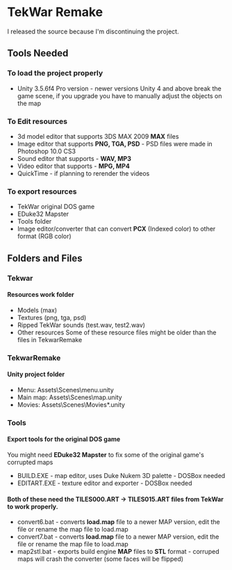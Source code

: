 # TekWar Remake
I released the source because I'm discontinuing the project.

## Tools Needed
### To load the project properly
- Unity 3.5.6f4 Pro version - newer versions Unity 4 and above break the game scene, if you upgrade you have to manually adjust the objects on the map
### To Edit resources
- 3d model editor that supports 3DS MAX 2009 **MAX** files
- Image editor that supports **PNG, TGA, PSD** - PSD files were made in Photoshop 10.0 CS3
- Sound editor that supports - **WAV, MP3**
- Video editor that supports - **MPG, MP4**
- QuickTime - if planning to rerender the videos
### To export resources
- TekWar original DOS game
- EDuke32 Mapster
- Tools folder
- Image editor/converter that can convert **PCX** (Indexed color) to other format (RGB color)

## Folders and Files
### Tekwar
#### Resources work folder
- Models (max)
- Textures (png, tga, psd)
- Ripped TekWar sounds (test.wav, test2.wav)
- Other resources
Some of these resource files might be older than the files in TekwarRemake
### TekwarRemake
#### Unity project folder
- Menu: Assets\Scenes\menu.unity
- Main map: Assets\Scenes\map.unity
- Movies: Assets\Scenes\Movies\*.unity
### Tools
#### Export tools for the original DOS game
You might need **EDuke32 Mapster** to fix some of the original game's corrupted maps
- BUILD.EXE - map editor, uses Duke Nukem 3D palette - DOSBox needed
- EDITART.EXE - texture editor and exporter - DOSBox needed
#### Both of these need the TILES000.ART -> TILES015.ART files from TekWar to work properly.
- convert6.bat - converts **load.map** file to a newer MAP version, edit the file or rename the map file to load.map
- convert7.bat - converts **load.map** file to a newer MAP version, edit the file or rename the map file to load.map
- map2stl.bat - exports build engine **MAP** files to **STL** format - corruped maps will crash the converter (some faces will be flipped)
